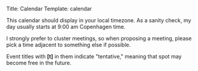 Title: Calendar
Template: calendar

This calendar should display in your local timezone. As a sanity
check, my day usually starts at 9:00 am Copenhagen time.

I strongly prefer to cluster meetings, so when proposing a meeting,
please pick a time adjacent to something else if possible.

Event titles with **[t]** in them indicate "tentative," meaning that
spot may become free in the future.
